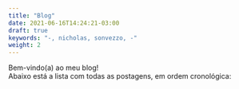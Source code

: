 ```yaml
---
title: "Blog"
date: 2021-06-16T14:24:21-03:00
draft: true
keywords: "-, nicholas, sonvezzo, -"
weight: 2
---
```

Bem-vindo(a) ao meu blog!  
Abaixo está a lista com todas as postagens, em ordem cronológica: